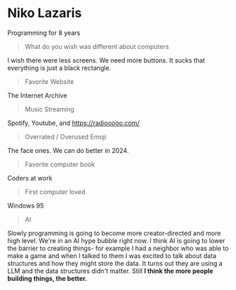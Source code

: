 # Niko Lazaris

Programming for 8 years

> What do you wish was different about computers

I wish there were less screens. We need more buttons. It sucks that everything is just a black rectangle.

> Favorite Website

The Internet Archive

> Music Streaming

Spotify, Youtube, and https://radiooooo.com/

> Overrated / Overused Emoji

The face ones. We can do better in 2024.

> Favorite computer book

Coders at work

> First computer loved

Windows 95

> AI

Slowly programming is going to become more creator-directed and more high level. We're in an AI hype bubble right now. I think AI is going to lower the barrier to creating things- for example I had a neighbor who was able to make a game and when I talked to them I was excited to talk about data structures and how they might store the data. It turns out they are using a LLM and the data structures didn't matter. Still **I think the more people building things, the better.**
